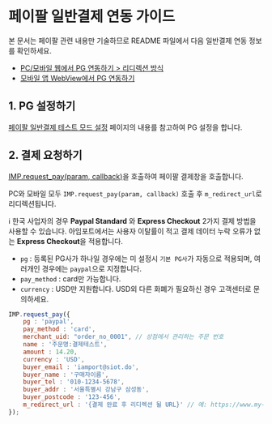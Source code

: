 # 페이팔 일반결제 연동 가이드

본 문서는 페이팔 관련 내용만 기술하므로 README 파일에서 다음 일반결제 연동 정보를 확인하세요.

- [PC/모바일 웹에서 PG 연동하기 > 리디렉션 방식](../README.md#redirect)
- [모바일 앱 WebView에서 PG 연동하기](../README.md#webview)

## 1. PG 설정하기

<a href="https://guide.iamport.kr/458b899c-1058-4055-8b73-a171b5354c2e" target="_blank">페이팔 일반결제 테스트 모드 설정</a> 페이지의 내용를 참고하여 PG 설정을 합니다.

## 2. 결제 요청하기

[IMP.request_pay(param, callback)](https://docs.iamport.kr/sdk/javascript-sdk#request_pay)을 호출하여 페이팔 결제창을 호출합니다.

PC와 모바일 모두 `IMP.request_pay(param, callback)` 호출 후 `m_redirect_url`로 리디렉션됩니다. 

ℹ️ 한국 사업자의 경우 **Paypal Standard** 와 **Express Checkout** 2가지 결제 방법을 사용할 수 있습니다. 아임포트에서는 사용자 이탈률이 적고 결제 데이터 누락 오류가 없는 **Express Checkout**을 적용합니다.

- `pg` : 등록된 PG사가 하나일 경우에는 미 설정시 `기본 PG사`가 자동으로 적용되며, 여러개인 경우에는 `paypal`으로 지정합니다.
- `pay_method` : card만 가능합니다.
- `currency` : USD만 지원합니다. USD외 다른 화폐가 필요하신 경우 고객센터로 문의하세요.

```javascript
IMP.request_pay({
    pg : 'paypal',
    pay_method : 'card',
    merchant_uid: "order_no_0001", // 상점에서 관리하는 주문 번호
    name : '주문명:결제테스트',
    amount : 14.20,
    currency : 'USD',
    buyer_email : 'iamport@siot.do',
    buyer_name : '구매자이름',
    buyer_tel : '010-1234-5678',
    buyer_addr : '서울특별시 강남구 삼성동',
    buyer_postcode : '123-456',
    m_redirect_url : '{결제 완료 후 리디렉션 될 URL}' // 예: https://www.my-service.com/payments/complete/mobile
});
```

 
